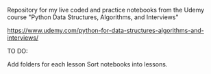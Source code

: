 Repository for my live coded and practice notebooks from the Udemy course "Python Data Structures, Algorithms, and Interviews"

https://www.udemy.com/python-for-data-structures-algorithms-and-interviews/


TO DO:

Add folders for each lesson
Sort notebooks into lessons.